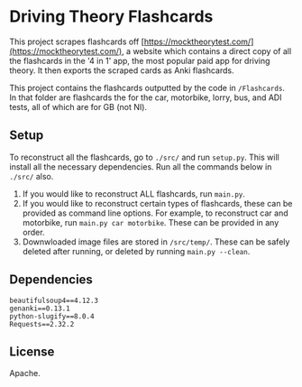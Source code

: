 # Driving Theory Flashcards

This project scrapes flashcards off [https://mocktheorytest.com/](https://mocktheorytest.com/), a website which contains a direct copy of all the flashcards in the '4 in 1' app, the most popular paid app for driving theory. It then exports the scraped cards as Anki flashcards.

This project contains the flashcards outputted by the code in `/Flashcards`. In that folder are flashcards the for the car, motorbike, lorry, bus, and ADI tests, all of which are for GB (not NI).

## Setup
To reconstruct all the flashcards, go to `./src/` and run `setup.py`. This will install all the necessary dependencies. Run all the commands below in `./src/` also.

1. If you would like to reconstruct ALL flashcards, run `main.py`.
2. If you would like to reconstruct certain types of flashcards, these can be provided as command line options. For example, to reconstruct car and motorbike, run `main.py car motorbike`. These can be provided in any order. 
3. Downwloaded image files are stored in `/src/temp/`. These can be safely deleted after running, or deleted by running `main.py --clean`. 

## Dependencies
```
beautifulsoup4==4.12.3
genanki==0.13.1
python-slugify==8.0.4
Requests==2.32.2
```

## License

Apache.